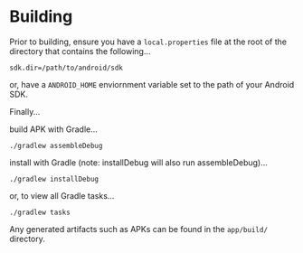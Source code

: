 # Building
Prior to building, ensure you have a `local.properties` file at the root of the directory that contains the following...

    sdk.dir=/path/to/android/sdk

or, have a `ANDROID_HOME` enviornment variable set to the path of your Android SDK.

Finally...

build APK with Gradle...

    ./gradlew assembleDebug

install with Gradle (note: installDebug will also run assembleDebug)...

    ./gradlew installDebug

or, to view all Gradle tasks...

    ./gradlew tasks

Any generated artifacts such as APKs can be found in the `app/build/` directory.
